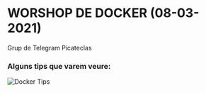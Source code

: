 # WORSHOP DE DOCKER (08-03-2021)

Grup de Telegram Picateclas

### Alguns tips que varem veure:

![Docker Tips](image-tipstips_2021-03-09.jpg?raw=true)
